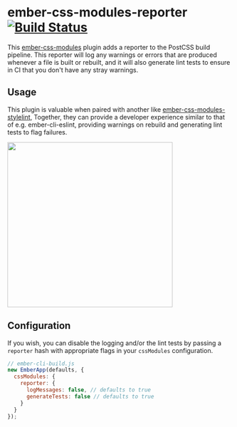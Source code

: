 # ember-css-modules-reporter [![Build Status](https://travis-ci.org/dfreeman/ember-css-modules-reporter.svg?branch=master)](https://travis-ci.org/dfreeman/ember-css-modules-reporter)

This [ember-css-modules](https://github.com/salsify/ember-css-modules) plugin adds a reporter to the PostCSS build pipeline. This reporter will log any warnings or errors that are produced whenever a file is built or rebuilt, and it will also generate lint tests to ensure in CI that you don't have any stray warnings.

## Usage

This plugin is valuable when paired with another like [ember-css-modules-stylelint](https://github.com/dfreeman/ember-css-modules-stylelint), Together, they can provide a developer experience similar to that of e.g. ember-cli-eslint, providing warnings on rebuild and generating lint tests to flag failures.

<img src="https://user-images.githubusercontent.com/108688/27017203-b6ef4420-4ef4-11e7-88c8-34101713ab6d.png" width="371">

## Configuration

If you wish, you can disable the logging and/or the lint tests by passing a `reporter` hash with appropriate flags in your `cssModules` configuration.

```js
// ember-cli-build.js
new EmberApp(defaults, {
  cssModules: {
    reporter: {
      logMessages: false, // defaults to true
      generateTests: false // defaults to true
    }
  }
});
```
